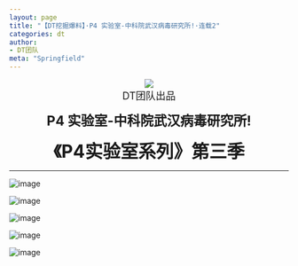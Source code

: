 ```yaml
---
layout: page
title: "【DT挖掘爆料】·P4 实验室-中科院武汉病毒研究所!·连载2"
categories: dt
author:
- DT团队
meta: "Springfield"
---
```


<center>
    <img src="../../../../image/dt/logo.png"/>
</center>

<center>
    <font size=4>
        DT团队出品
    </font>
</center>
    
**<center><font size=5>P4 实验室-中科院武汉病毒研究所!</font></center>**
    
**<center><font size=6>《P4实验室系列》第三季</font></center>**

<hr>

![image](../../../../image/dt/2020_09_18_dt_news3_CCP_P4_Lab_S1_2_2_1.jpg)

![image](../../../../image/dt/2020_09_18_dt_news3_CCP_P4_Lab_S1_2_2_2.jpg)

![image](../../../../image/dt/2020_09_18_dt_news3_CCP_P4_Lab_S1_2_2_3.jpg)

![image](../../../../image/dt/2020_09_18_dt_news3_CCP_P4_Lab_S1_2_2_4.jpg)

![image](../../../../image/dt/2020_09_18_dt_news3_CCP_P4_Lab_S1_2_2_5.jpg)
